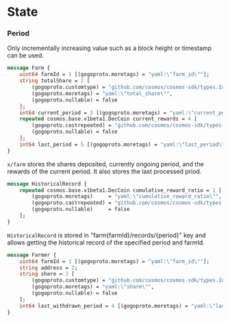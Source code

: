 <!--
order: 2
-->

# State

### Period
Only incrementally increasing value such as a block height or timestamp can be used.

```proto
message Farm {
    uint64 farmId = 1 [(gogoproto.moretags) = "yaml:\"farm_id\""];
    string totalShare = 2 [
        (gogoproto.customtype) = "github.com/cosmos/cosmos-sdk/types.Int",
        (gogoproto.moretags) = "yaml:\"total_share\"",
        (gogoproto.nullable) = false
    ];
    int64 current_period = 3 [(gogoproto.moretags) = "yaml:\"current_period\""];
    repeated cosmos.base.v1beta1.DecCoin current_rewards = 4 [
        (gogoproto.castrepeated) = "github.com/cosmos/cosmos-sdk/types.DecCoins",
        (gogoproto.nullable) = false
    ];
    int64 last_period = 5 [(gogoproto.moretags) = "yaml:\"last_period\""];
}
```
`x/farm` stores the shares deposited, currently ongoing period, and the rewards of the current period. It also stores the last processed priod.

```proto
message HistoricalRecord {
    repeated cosmos.base.v1beta1.DecCoin cumulative_reward_ratio = 1 [
        (gogoproto.moretags)     = "yaml:\"cumulative_reward_ratio\"",
        (gogoproto.castrepeated) = "github.com/cosmos/cosmos-sdk/types.DecCoins",
        (gogoproto.nullable)     = false
    ];
}
```
`HistoricalRecord` is stored in  "farm{farmId}/records/{period}" key and allows getting the historical record of the specified period and farmId.

```proto
message Farmer {
    uint64 farmId = 1 [(gogoproto.moretags) = "yaml:\"farm_id\""];
    string address = 2;
    string share = 3 [
        (gogoproto.customtype) = "github.com/cosmos/cosmos-sdk/types.Int",
        (gogoproto.moretags) = "yaml:\"share\"",
        (gogoproto.nullable) = false
    ];
    int64 last_withdrawn_period = 4 [(gogoproto.moretags) = "yaml:\"last_withdrawn_period\""];
}
```

